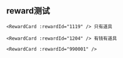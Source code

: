 ## reward测试

```vue
<RewardCard :rewardId="1119" /> 只有道具
```

<RewardCard :rewardId="1119" />


```vue
<RewardCard :rewardId="1204" /> 有钱有道具
```

<RewardCard :rewardId="1204" />


```vue
<RewardCard :rewardId="990001" /> 
```

<RewardCard :rewardId="990001" />